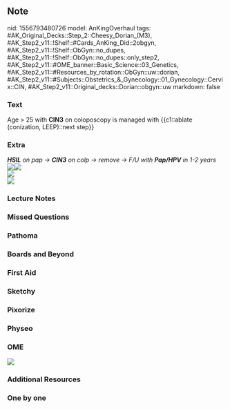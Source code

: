 ## Note
nid: 1556793480726
model: AnKingOverhaul
tags: #AK_Original_Decks::Step_2::Cheesy_Dorian_(M3), #AK_Step2_v11::!Shelf::#Cards_AnKing_Did::2obgyn, #AK_Step2_v11::!Shelf::ObGyn::no_dupes, #AK_Step2_v11::!Shelf::ObGyn::no_dupes::only_step2, #AK_Step2_v11::#OME_banner::Basic_Science::03_Genetics, #AK_Step2_v11::#Resources_by_rotation::ObGyn::uw::dorian, #AK_Step2_v11::#Subjects::Obstetrics_&_Gynecology::01_Gynecology::Cervix::CIN, #AK_Step2_v11::Original_decks::Dorian::obgyn::uw
markdown: false

### Text
<div>
  Age > 25 with <b>CIN3</b> on coloposcopy is managed with
  {{c1::ablate (conization, LEEP)::next step}}
</div>

### Extra
<div>
  <div>
    <div>
      <i><b>HSIL</b> on pap → <b>CIN3</b> on colp → remove → F/U
      with <b>Pap/HPV</b> in 1-2 years</i>
      <div>
        <i><img src="CIN3.png"><img src=
        "paste-2691814918193153.jpg"></i>
        <div>
          <i><img src="cone%20bx%20(1).png"></i>
        </div>
        <div>
          <i><img src="leeep.png"></i>
        </div>
      </div>
    </div>
  </div>
</div>

### Lecture Notes


### Missed Questions


### Pathoma


### Boards and Beyond


### First Aid


### Sketchy


### Pixorize


### Physeo


### OME
<div class="ome-widget">
  <a href="https://onlinemeded.org/spa/obgyn?ref=anki"><img src=
  "_OME_AnkiFlashcards_Topic_5.png"></a>
</div>

### Additional Resources


### One by one

